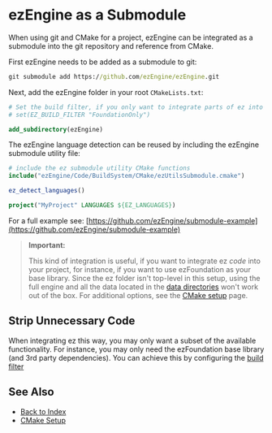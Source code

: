 # ezEngine as a Submodule

When using git and CMake for a project, ezEngine can be integrated as a submodule into the git repository and reference from CMake.

First ezEngine needs to be added as a submodule to git:

```cmd
git submodule add https://github.com/ezEngine/ezEngine.git
```

Next, add the ezEngine folder in your root `CMakeLists.txt`:

```cmake
# Set the build filter, if you only want to integrate parts of ez into your build.
# set(EZ_BUILD_FILTER "FoundationOnly")

add_subdirectory(ezEngine)
```

The ezEngine language detection can be reused by including the ezEngine submodule utility file:

```cmake
# include the ez submodule utility CMake functions
include("ezEngine/Code/BuildSystem/CMake/ezUtilsSubmodule.cmake")

ez_detect_languages()

project("MyProject" LANGUAGES ${EZ_LANGUAGES})
```

For a full example see: [https://github.com/ezEngine/submodule-example](https://github.com/ezEngine/submodule-example)

> **Important:**
>
> This kind of integration is useful, if you want to integrate ez *code* into your project, for instance, if you want to use ezFoundation as your base library. Since the ez folder isn't top-level in this setup, using the full engine and all the data located in the [data directories](../projects/data-directories.md) won't work out of the box. For additional options, see the [CMake setup](cmake-config.md) page.

## Strip Unnecessary Code

When integrating ez this way, you may only want a subset of the available functionality. For instance, you may only need the ezFoundation base library (and 3rd party dependencies). You can achieve this by configuring the [build filter](cmake-config.md#build-filter)

## See Also

* [Back to Index](../index.md)
* [CMake Setup](cmake-config.md)
